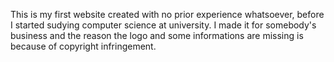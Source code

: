 This is my first website created with no prior experience whatsoever, before I started sudying computer science at university. I made it for somebody's business and the reason the logo and some informations are missing is because of copyright infringement.
